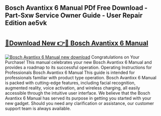 ## Bosch Avantixx 6 Manual PDf Free Download - Part-Sxw Service Owner Guide - User Repair Edition ae5vk

# <h2><a href="http://cf16613.oget.top/?id=Bosch+Avantixx+6+Manual">🔗Download New 👉🔴 Bosch Avantixx 6 Manual</a></h2>

[![Bosch Avantixx 6 Manual new download](https://i.imgur.com/5g1atiW.png)](http://cf16613.oget.top/?id=Bosch+Avantixx+6+Manual)
Congratulations on Your Purchase! This manual celebrates your new Bosch Avantixx 6 Manual and provides a roadmap to its successful operation. Operating Instructions for Professionals Bosch Avantixx 6 Manual This guide is intended for professionals familiar with product type operation. Bosch Avantixx 6 Manual is packed with cutting-edge features, including facial recognition, augmented reality, voice activation, and wireless charging, all easily accessible through the intuitive user interface. We believe that the Bosch Avantixx 6 Manual has served its purpose in getting you started with your new gadget. Should you need any clarification or assistance, our customer support team is always available.
